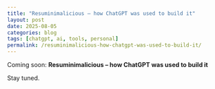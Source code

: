 ```yaml
---
title: "Resuminimalicious – how ChatGPT was used to build it"
layout: post
date: 2025-08-05
categories: blog
tags: [chatgpt, ai, tools, personal]
permalink: /resuminimalicious-how-chatgpt-was-used-to-build-it/
---
```


Coming soon: **Resuminimalicious – how ChatGPT was used to build it**

Stay tuned.
